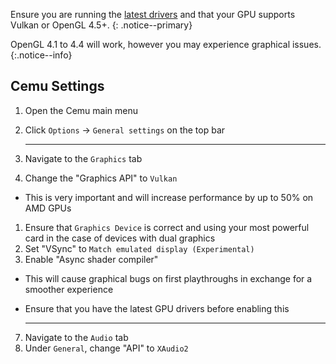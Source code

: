 Ensure you are running the [latest drivers](https://www.amd.com/en/support) and that your GPU supports Vulkan or OpenGL 4.5+.
{: .notice--primary}

 OpenGL 4.1 to 4.4 will work, however you may experience graphical issues.
 {:.notice--info}

## Cemu Settings

1. Open the Cemu main menu
1. Click `Options` -> `General settings` on the top bar

    ---

3. Navigate to the `Graphics` tab
1. Change the "Graphics API" to `Vulkan`
  - This is very important and will increase performance by up to 50% on AMD GPUs
1. Ensure that `Graphics Device` is correct and using your most powerful card in the case of devices with dual graphics
1. Set "VSync" to `Match emulated display (Experimental)`
1. Enable "Async shader compiler"
  - This will cause graphical bugs on first playthroughs in exchange for a smoother experience
  - Ensure that you have the latest GPU drivers before enabling this

    ---

7. Navigate to the `Audio` tab
1. Under `General`, change "API" to `XAudio2`
